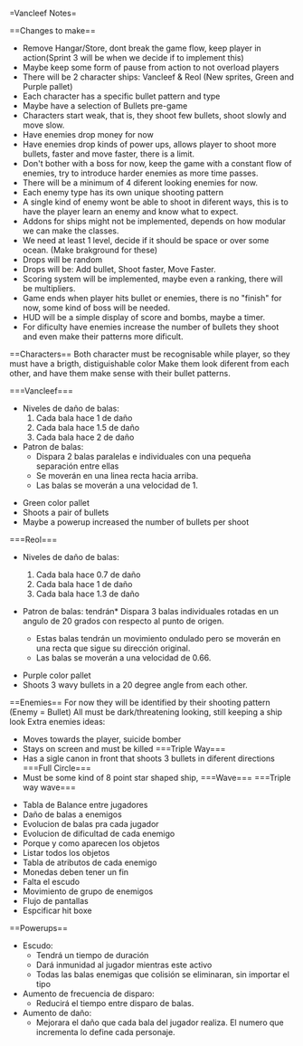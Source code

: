 =Vancleef Notes=

==Changes to make==
- Remove Hangar/Store, dont break the game flow, keep player in action(Sprint 3 will be when we decide if to implement this)
- Maybe keep some form of pause from action to not overload players
- There will be 2 character ships: Vancleef & Reol (New sprites, Green and Purple pallet)
- Each character has a specific bullet pattern and type
- Maybe have a selection of Bullets pre-game
- Characters start weak, that is, they shoot few bullets, shoot slowly and move slow.
- Have enemies drop money for now
- Have enemies drop kinds of power ups, allows player to shoot more bullets, faster and move faster, there is a limit.
- Don't bother with a boss for now, keep the game with a constant flow of enemies, try to introduce harder enemies as more time passes.
- There will be a minimum of 4 diferent looking enemies for now.
- Each enemy type has its own unique shooting pattern
- A single kind of enemy wont be able to shoot in diferent ways, this is to have the player learn an enemy and know what to expect.
- Addons for ships might not be implemented, depends on how modular we can make the classes.
- We need at least 1 level, decide if it should be space or over some ocean. (Make brakground for these)
- Drops will be random
- Drops will be: Add bullet, Shoot faster, Move Faster.
- Scoring system will be implemented, maybe even a ranking, there will be multipliers.
- Game ends when player hits bullet or enemies, there is no "finish" for now, some kind of boss will be needed.
- HUD will be a simple display of score and bombs, maybe a timer.
- For dificulty have enemies increase the number of bullets they shoot and even make their patterns more dificult.

==Characters==
Both character must be recognisable while player, so they must have a brigth, distiguishable color
Make them look diferent from each other, and have them make sense with their bullet patterns.

===Vancleef===
* Niveles de daño de balas:
  1) Cada bala hace 1 de daño
  2) Cada bala hace 1.5 de daño
  3) Cada bala hace 2 de daño
* Patron de balas:
  * Dispara 2 balas paralelas e individuales con una pequeña separación entre ellas
  * Se moverán en una linea recta hacia arriba.
  * Las balas se moverán a una velocidad de 1.


- Green color pallet
- Shoots a pair of bullets
- Maybe a powerup increased the number of bullets per shoot

===Reol===
* Niveles de daño de balas:
  1) Cada bala hace 0.7 de daño
  2) Cada bala hace 1 de daño
  3) Cada bala hace 1.3 de daño
  
* Patron de balas:
tendrán* Dispara 3 balas individuales rotadas en un angulo de 20 grados con respecto al punto de origen.
  * Estas balas tendrán un movimiento ondulado pero se moverán en una recta que sigue su dirección original.
  * Las balas se moverán a una velocidad de 0.66.
 
- Purple color pallet
- Shoots 3 wavy bullets in a 20 degree angle from each other.

==Enemies==
For now they will be identified by their shooting pattern (Enemy = Bullet)
All must be dark/threatening looking, still keeping a ship look
Extra enemies ideas: 
- Moves towards the player, suicide bomber
- Stays on screen and must be killed
===Triple Way===
- Has a sigle canon in front that shoots 3 bullets in diferent directions
===Full Circle===
- Must be some kind of 8 point star shaped ship, 
===Wave===
===Triple way wave===

* Tabla de Balance entre jugadores
* Daño de balas a enemigos
* Evolucion de balas pra cada jugador
* Evolucion de dificultad de cada enemigo
* Porque y como aparecen los objetos
* Listar todos los objetos
* Tabla de atributos de cada enemigo
* Monedas deben tener un fin
* Falta el escudo
* Movimiento de grupo de enemigos
* Flujo de pantallas
* Espcificar hit boxe

==Powerups==
* Escudo:
  * Tendrá un tiempo de duración
  * Dará inmunidad al jugador mientras este activo
  * Todas las balas enemigas que colisión se eliminaran, sin importar el tipo
* Aumento de frecuencia de disparo:
  * Reducirá el tiempo entre disparo de balas.
* Aumento de daño:
  * Mejorara el daño que cada bala del jugador realiza. El numero que incrementa lo define cada personaje.


